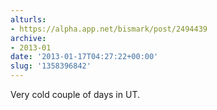 ```yaml
---
alturls:
- https://alpha.app.net/bismark/post/2494439
archive:
- 2013-01
date: '2013-01-17T04:27:22+00:00'
slug: '1358396842'
---
```


Very cold couple of days in UT.
